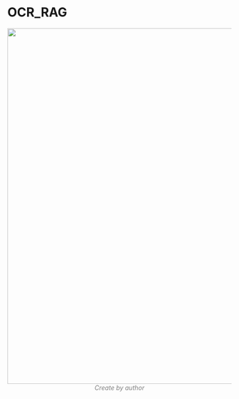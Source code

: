 # OCR_RAG

<center><img width="800" src="./example.gif"></center>
<center><em style="color:gray;">Create by author</em></center><br>
